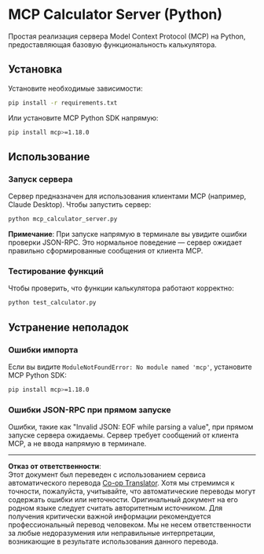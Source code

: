<!--
CO_OP_TRANSLATOR_METADATA:
{
  "original_hash": "f4733f39c05c58e0cf0eee0a8ae7e9a2",
  "translation_date": "2025-10-17T20:03:42+00:00",
  "source_file": "03-GettingStarted/samples/python/README.md",
  "language_code": "ru"
}
-->
# MCP Calculator Server (Python)

Простая реализация сервера Model Context Protocol (MCP) на Python, предоставляющая базовую функциональность калькулятора.

## Установка

Установите необходимые зависимости:

```bash
pip install -r requirements.txt
```

Или установите MCP Python SDK напрямую:

```bash
pip install mcp>=1.18.0
```

## Использование

### Запуск сервера

Сервер предназначен для использования клиентами MCP (например, Claude Desktop). Чтобы запустить сервер:

```bash
python mcp_calculator_server.py
```

**Примечание**: При запуске напрямую в терминале вы увидите ошибки проверки JSON-RPC. Это нормальное поведение — сервер ожидает правильно сформированные сообщения от клиента MCP.

### Тестирование функций

Чтобы проверить, что функции калькулятора работают корректно:

```bash
python test_calculator.py
```

## Устранение неполадок

### Ошибки импорта

Если вы видите `ModuleNotFoundError: No module named 'mcp'`, установите MCP Python SDK:

```bash
pip install mcp>=1.18.0
```

### Ошибки JSON-RPC при прямом запуске

Ошибки, такие как "Invalid JSON: EOF while parsing a value", при прямом запуске сервера ожидаемы. Сервер требует сообщений от клиента MCP, а не ввода напрямую в терминале.

---

**Отказ от ответственности**:  
Этот документ был переведен с использованием сервиса автоматического перевода [Co-op Translator](https://github.com/Azure/co-op-translator). Хотя мы стремимся к точности, пожалуйста, учитывайте, что автоматические переводы могут содержать ошибки или неточности. Оригинальный документ на его родном языке следует считать авторитетным источником. Для получения критически важной информации рекомендуется профессиональный перевод человеком. Мы не несем ответственности за любые недоразумения или неправильные интерпретации, возникающие в результате использования данного перевода.